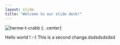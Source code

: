 ```yaml
---
layout: slide
title: "Welcome to our slide deck!"
---
```


![herme-t-crabb](https://octodex.github.com/images/herme-t-crabb.png)
{: .center}

Hello world ! :-) This is a second change.dsdsdsdsdsd
